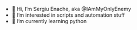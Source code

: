 - 👋 Hi, I’m Sergiu Enache, aka @IAmMyOnlyEnemy
- 👀 I’m interested in scripts and automation stuff
- 🌱 I’m currently learning python

<!---
IAmMyOnlyEnemy/IAmMyOnlyEnemy is a ✨ special ✨ repository because its `README.md` (this file) appears on your GitHub profile.
You can click the Preview link to take a look at your changes.
--->
